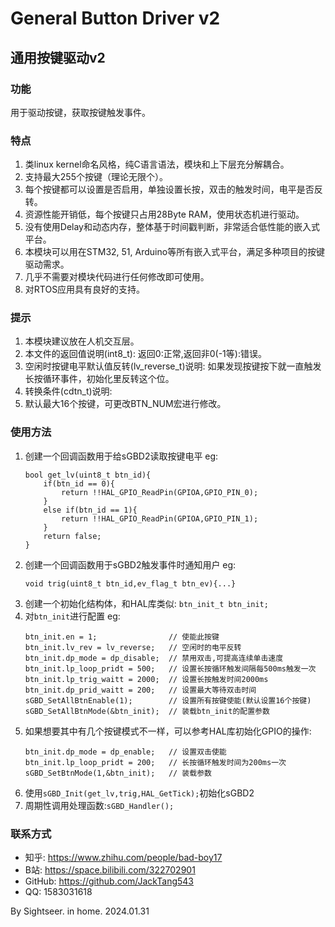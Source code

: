 # General Button Driver v2
## 通用按键驱动v2

### 功能
用于驱动按键，获取按键触发事件。

### 特点
1. 类linux kernel命名风格，纯C语言语法，模块和上下层充分解耦合。
2. 支持最大255个按键（理论无限个）。
3. 每个按键都可以设置是否启用，单独设置长按，双击的触发时间，电平是否反转。
4. 资源性能开销低，每个按键只占用28Byte RAM，使用状态机进行驱动。
5. 没有使用Delay和动态内存，整体基于时间戳判断，非常适合低性能的嵌入式平台。
6. 本模块可以用在STM32, 51, Arduino等所有嵌入式平台，满足多种项目的按键驱动需求。
7. 几乎不需要对模块代码进行任何修改即可使用。
8. 对RTOS应用具有良好的支持。

### 提示
1. 本模块建议放在人机交互层。
2. 本文件的返回值说明(int8_t): 返回0:正常,返回非0(-1等):错误。
3. 空闲时按键电平默认值反转(lv_reverse_t)说明: 如果发现按键按下就一直触发长按循环事件，初始化里反转这个位。
4. 转换条件(cdtn_t)说明:
5. 默认最大16个按键，可更改BTN_NUM宏进行修改。

### 使用方法
1. 创建一个回调函数用于给sGBD2读取按键电平 eg:
   ```
   bool get_lv(uint8_t btn_id){
       if(btn_id == 0){
           return !!HAL_GPIO_ReadPin(GPIOA,GPIO_PIN_0);
       }
       else if(btn_id == 1){
           return !!HAL_GPIO_ReadPin(GPIOA,GPIO_PIN_1);
       }
       return false;
   }
   ```
2. 创建一个回调函数用于sGBD2触发事件时通知用户 eg:
   ```
   void trig(uint8_t btn_id,ev_flag_t btn_ev){...}
   ```
3. 创建一个初始化结构体，和HAL库类似: `btn_init_t btn_init;`
4. 对`btn_init`进行配置 eg:
   ```
   btn_init.en = 1;                // 使能此按键
   btn_init.lv_rev = lv_reverse;   // 空闲时的电平反转
   btn_init.dp_mode = dp_disable;  // 禁用双击,可提高连续单击速度
   btn_init.lp_loop_pridt = 500;   // 设置长按循环触发间隔每500ms触发一次
   btn_init.lp_trig_waitt = 2000;  // 设置长按触发时间2000ms
   btn_init.dp_prid_waitt = 200;   // 设置最大等待双击时间
   sGBD_SetAllBtnEnable(1);        // 设置所有按键使能(默认设置16个按键)
   sGBD_SetAllBtnMode(&btn_init);  // 装载btn_init的配置参数
   ```
5. 如果想要其中有几个按键模式不一样，可以参考HAL库初始化GPIO的操作:
   ```
   btn_init.dp_mode = dp_enable;   // 设置双击使能
   btn_init.lp_loop_pridt = 200;   // 长按循环触发时间为200ms一次
   sGBD_SetBtnMode(1,&btn_init);   // 装载参数
   ```
6. 使用`sGBD_Init(get_lv,trig,HAL_GetTick);`初始化sGBD2
7. 周期性调用处理函数:`sGBD_Handler();`

### 联系方式
- 知乎: https://www.zhihu.com/people/bad-boy17
- B站: https://space.bilibili.com/322702901
- GitHub: https://github.com/JackTang543
- QQ: 1583031618

By Sightseer. in home. 2024.01.31
